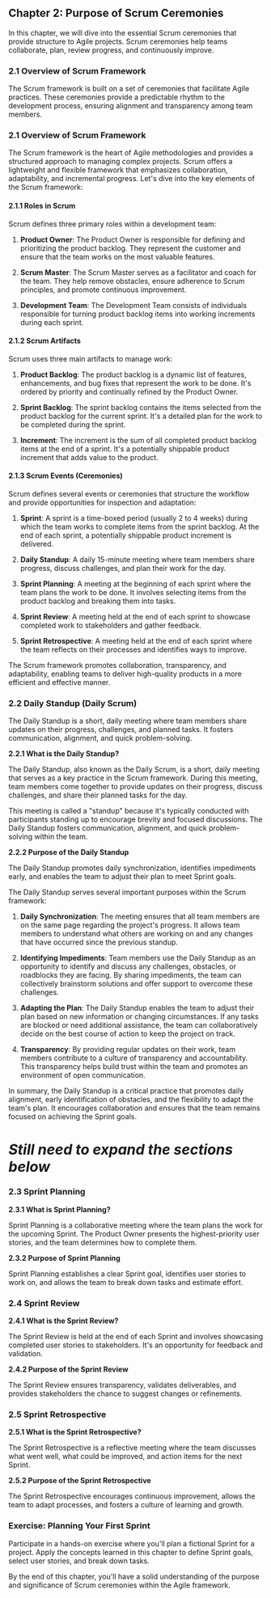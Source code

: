 ## Chapter 2: Purpose of Scrum Ceremonies

In this chapter, we will dive into the essential Scrum ceremonies that provide structure to Agile projects. Scrum ceremonies help teams collaborate, plan, review progress, and continuously improve.

### 2.1 Overview of Scrum Framework

The Scrum framework is built on a set of ceremonies that facilitate Agile practices. These ceremonies provide a predictable rhythm to the development process, ensuring alignment and transparency among team members.

### 2.1 Overview of Scrum Framework

The Scrum framework is the heart of Agile methodologies and provides a structured approach to managing complex projects. Scrum offers a lightweight and flexible framework that emphasizes collaboration, adaptability, and incremental progress. Let's dive into the key elements of the Scrum framework:

#### 2.1.1 Roles in Scrum

Scrum defines three primary roles within a development team:

1. **Product Owner**: The Product Owner is responsible for defining and prioritizing the product backlog. They represent the customer and ensure that the team works on the most valuable features.

2. **Scrum Master**: The Scrum Master serves as a facilitator and coach for the team. They help remove obstacles, ensure adherence to Scrum principles, and promote continuous improvement.

3. **Development Team**: The Development Team consists of individuals responsible for turning product backlog items into working increments during each sprint.

#### 2.1.2 Scrum Artifacts

Scrum uses three main artifacts to manage work:

1. **Product Backlog**: The product backlog is a dynamic list of features, enhancements, and bug fixes that represent the work to be done. It's ordered by priority and continually refined by the Product Owner.

2. **Sprint Backlog**: The sprint backlog contains the items selected from the product backlog for the current sprint. It's a detailed plan for the work to be completed during the sprint.

3. **Increment**: The increment is the sum of all completed product backlog items at the end of a sprint. It's a potentially shippable product increment that adds value to the product.

#### 2.1.3 Scrum Events (Ceremonies)

Scrum defines several events or ceremonies that structure the workflow and provide opportunities for inspection and adaptation:

1. **Sprint**: A sprint is a time-boxed period (usually 2 to 4 weeks) during which the team works to complete items from the sprint backlog. At the end of each sprint, a potentially shippable product increment is delivered.

2. **Daily Standup**: A daily 15-minute meeting where team members share progress, discuss challenges, and plan their work for the day.

3. **Sprint Planning**: A meeting at the beginning of each sprint where the team plans the work to be done. It involves selecting items from the product backlog and breaking them into tasks.

4. **Sprint Review**: A meeting held at the end of each sprint to showcase completed work to stakeholders and gather feedback.

5. **Sprint Retrospective**: A meeting held at the end of each sprint where the team reflects on their processes and identifies ways to improve.

The Scrum framework promotes collaboration, transparency, and adaptability, enabling teams to deliver high-quality products in a more efficient and effective manner.

### 2.2 Daily Standup (Daily Scrum)
The Daily Standup is a short, daily meeting where team members share updates on their progress, challenges, and planned tasks. It fosters communication, alignment, and quick problem-solving.

**2.2.1 What is the Daily Standup?**

The Daily Standup, also known as the Daily Scrum, is a short, daily meeting that serves as a key practice in the Scrum framework. During this meeting, team members come together to provide updates on their progress, discuss challenges, and share their planned tasks for the day. 

This meeting is called a "standup" because it's typically conducted with participants standing up to encourage brevity and focused discussions. The Daily Standup fosters communication, alignment, and quick problem-solving within the team.

**2.2.2 Purpose of the Daily Standup**

The Daily Standup promotes daily synchronization, identifies impediments early, and enables the team to adjust their plan to meet Sprint goals.

The Daily Standup serves several important purposes within the Scrum framework:

1. **Daily Synchronization**: The meeting ensures that all team members are on the same page regarding the project's progress. It allows team members to understand what others are working on and any changes that have occurred since the previous standup.

2. **Identifying Impediments**: Team members use the Daily Standup as an opportunity to identify and discuss any challenges, obstacles, or roadblocks they are facing. By sharing impediments, the team can collectively brainstorm solutions and offer support to overcome these challenges.

3. **Adapting the Plan**: The Daily Standup enables the team to adjust their plan based on new information or changing circumstances. If any tasks are blocked or need additional assistance, the team can collaboratively decide on the best course of action to keep the project on track.

4. **Transparency**: By providing regular updates on their work, team members contribute to a culture of transparency and accountability. This transparency helps build trust within the team and promotes an environment of open communication.

In summary, the Daily Standup is a critical practice that promotes daily alignment, early identification of obstacles, and the flexibility to adapt the team's plan. It encourages collaboration and ensures that the team remains focused on achieving the Sprint goals.

# ***Still need to expand the sections below***

### 2.3 Sprint Planning

**2.3.1 What is Sprint Planning?**

Sprint Planning is a collaborative meeting where the team plans the work for the upcoming Sprint. The Product Owner presents the highest-priority user stories, and the team determines how to complete them.

**2.3.2 Purpose of Sprint Planning**

Sprint Planning establishes a clear Sprint goal, identifies user stories to work on, and allows the team to break down tasks and estimate effort.

### 2.4 Sprint Review

**2.4.1 What is the Sprint Review?**

The Sprint Review is held at the end of each Sprint and involves showcasing completed user stories to stakeholders. It's an opportunity for feedback and validation.

**2.4.2 Purpose of the Sprint Review**

The Sprint Review ensures transparency, validates deliverables, and provides stakeholders the chance to suggest changes or refinements.

### 2.5 Sprint Retrospective

**2.5.1 What is the Sprint Retrospective?**

The Sprint Retrospective is a reflective meeting where the team discusses what went well, what could be improved, and action items for the next Sprint.

**2.5.2 Purpose of the Sprint Retrospective**

The Sprint Retrospective encourages continuous improvement, allows the team to adapt processes, and fosters a culture of learning and growth.

### Exercise: Planning Your First Sprint

Participate in a hands-on exercise where you'll plan a fictional Sprint for a project. Apply the concepts learned in this chapter to define Sprint goals, select user stories, and break down tasks.

By the end of this chapter, you'll have a solid understanding of the purpose and significance of Scrum ceremonies within the Agile framework.
